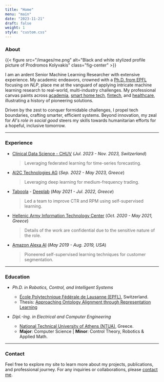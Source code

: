 ```yaml
---
title: "Home"
menu: "main"
date: "2023-11-21"
draft: false
weight: 1
style: "custom.css"
---
```


### About

{{< figure src="/images/me.png" alt="Black and white stylized profile picture of Prodromos Kolyvakis" class="fig-center" >}}

I am an ardent Senior Machine Learning Researcher with
extensive experience. My academic endeavors, crowned with a [Ph.D. from EPFL](https://infoscience.epfl.ch/record/277801)
focusing on *NLP*, place me at the vanguard
of applying intricate machine learning research to real-world, multi-industry
challenges. My professional canvas paints across [academia](https://scholar.google.com/citations?user=JfdNPDkAAAAJ&hl=en), [smart home tech](https://alexa.amazon.com),
[fintech](https://www.ai2c.ch), and [healthcare](https://www.chuv.ch/en/bdsc/research/our-groups/clinical-data-science), illustrating a history of pioneering solutions.

Driven by the zest to conquer formidable challenges, I propel tech boundaries,
crafting smarter, efficient systems. Beyond innovation, my zeal for *AI's role
in social good* steers my skills towards humanitarian efforts for a hopeful,
inclusive tomorrow.

---

### Experience

- [Clinical Data Science - CHUV](https://www.chuv.ch/en/bdsc/research/our-groups/clinical-data-science) (*Jul. 2023 - Nov. 2023, Switzerland*)
  > Leveraging federated learning for time-series forecasting.

- [AI2C Technologies AG](https://www.ai2c.ch) (*Sep. 2022 - May 2023, Greece*)
  > Leveraging deep learning for medium-frequency trading.

- [Taboola](https://www.taboola.com) - [Deeplab](https://deeplab.ai) (*May 2021 - Jul. 2022, Greece*)
  > Led a team to improve CTR and RPM using self-supervised learning.

- [Hellenic Army Information Technology Center](http://army.gr/el/organosi/monades-ypiresies/kentro-pliroforikis-ypostirixis-ellinikoy-stratoy-kepyes#) (*Oct. 2020 - May 2021, Greece*)
  > Details of the work are confidential due to the sensitive nature of the role.

- [Amazon Alexa AI](https://alexa.amazon.com) (*May 2019 - Aug. 2019, USA*)
  > Pioneered self-supervised learning techniques for customer segmentation.

---

### Education

- *Ph.D. in Robotics, Control, and Intelligent Systems*
  - [École Polytechnique Fédérale de Lausanne (EPFL)](https://www.epfl.ch/en/), Switzerland.
  - Thesis: [Approaching Ontology Alignment through Representation Learning](https://infoscience.epfl.ch/record/277801)

- *Dipl.-Ing. in Electrical and Computer Engineering*
  - [National Technical University of Athens (NTUA)](https://www.ece.ntua.gr/en), Greece.
  - **Major**: Computer Science | **Minor**: Control Theory, Robotics & Applied Math.

---

### Contact

Feel free to explore my site to learn more about my projects, publications, and professional journey. For any inquiries or collaborations, please [contact me](mailto:prokolyvakis@gmail.com).

